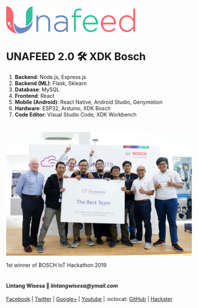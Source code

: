 ![unafeed](./logo350.png)

# UNAFEED 2.0 🛠 XDK Bosch

1. __Backend__: Node.js, Express.js
2. __Backend (ML)__: Flask, Sklearn
3. __Database__: MySQL
4. __Frontend__: React
5. __Mobile (Android)__: React Native, Android Studio, Genymotion
6. __Hardware__: ESP32, Arduino, XDK Bosch
7. __Code Editor__: Visual Studio Code, XDK Workbench

#

![foto](./0.jpg)

1st winner of BOSCH IoT Hackathon 2019

#

#### Lintang Wisesa :love_letter: _lintangwisesa@ymail.com_

[Facebook](https://www.facebook.com/lintangbagus) | 
[Twitter](https://twitter.com/Lintang_Wisesa) |
[Google+](https://plus.google.com/u/0/+LintangWisesa1) |
[Youtube](https://www.youtube.com/user/lintangbagus) | 
:octocat: [GitHub](https://github.com/LintangWisesa) |
[Hackster](https://www.hackster.io/lintangwisesa)
